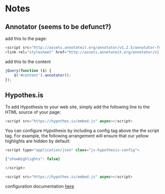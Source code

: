 # Notes


## Annotator (seems to be defunct?)

add this to the page:

```javascript
<script src="http://assets.annotateit.org/annotator/v1.2.5/annotator-full.min.js"></script>
<link rel="stylesheet" href="http://assets.annotateit.org/annotator/v1.2.5/annotator.min.css">
```

add this to the content

```javascript
jQuery(function ($) {
    $('#content').annotator();
});
```

## Hypothes.is

To add Hypothesis to your web site, simply add the following line to the HTML source of your page:

```javascript
<script src="https://hypothes.is/embed.js" async></script>
```

You can configure Hypothesis by including a config tag above the the script tag. For example, the following arrangement will ensure that our yellow highlights are hidden by default:

```javascript
<script type="application/json" class="js-hypothesis-config">

{"showHighlights": false}

</script>

<script src="https://hypothes.is/embed.js" async></script>
```

configuration documentation [here](https://h.readthedocs.io/projects/client/en/latest/publishers/config/)
